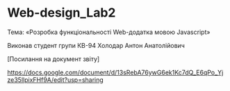 # Web-design_Lab2
Тема: «Розробка функціональності Web-додатка мовою Javascript»

Виконав студент групи КВ-94 Холодар Антон Анатолійович

[Посилання на документ звіту]

https://docs.google.com/document/d/13sRebA76ywG6ek1Kc7dQ_E6qPo_Yjze35llpixFHf9A/edit?usp=sharing
